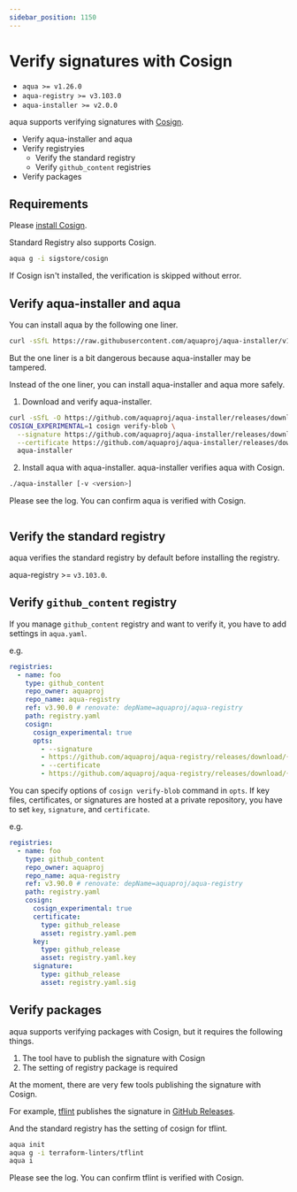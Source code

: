 ```yaml
---
sidebar_position: 1150
---
```


# Verify signatures with Cosign

- `aqua >= v1.26.0`
- `aqua-registry >= v3.103.0`
- `aqua-installer >= v2.0.0`


aqua supports verifying signatures with [Cosign](https://docs.sigstore.dev/cosign/overview/).

- Verify aqua-installer and aqua
- Verify registryies
  - Verify the standard registry
  - Verify `github_content` registries
- Verify packages

## Requirements

Please [install Cosign](https://docs.sigstore.dev/cosign/installation/).

Standard Registry also supports Cosign.

```sh
aqua g -i sigstore/cosign
```

If Cosign isn't installed, the verification is skipped without error.

## Verify aqua-installer and aqua

You can install aqua by the following one liner.

```sh
curl -sSfL https://raw.githubusercontent.com/aquaproj/aqua-installer/v1.1.2/aqua-installer | bash
```

But the one liner is a bit dangerous because aqua-installer may be tampered.

Instead of the one liner, you can install aqua-installer and aqua more safely.

1. Download and verify aqua-installer.

```sh
curl -sSfL -O https://github.com/aquaproj/aqua-installer/releases/download/v1.1.3-3/aqua-installer
COSIGN_EXPERIMENTAL=1 cosign verify-blob \
  --signature https://github.com/aquaproj/aqua-installer/releases/download/v1.1.3-3/aqua-installer.sig \
  --certificate https://github.com/aquaproj/aqua-installer/releases/download/v1.1.3-3/aqua-installer.pem \
  aqua-installer
```

2. Install aqua with aqua-installer. aqua-installer verifies aqua with Cosign.

```sh
./aqua-installer [-v <version>]
```

Please see the log. You can confirm aqua is verified with Cosign.

```
```

## Verify the standard registry

aqua verifies the standard registry by default before installing the registry.

aqua-registry >= `v3.103.0`.

## Verify `github_content` registry

If you manage `github_content` registry and want to verify it, you have to add settings in `aqua.yaml`.

e.g.

```yaml
registries:
  - name: foo
    type: github_content
    repo_owner: aquaproj
    repo_name: aqua-registry
    ref: v3.90.0 # renovate: depName=aquaproj/aqua-registry
    path: registry.yaml
    cosign:
      cosign_experimental: true
      opts:
        - --signature
        - https://github.com/aquaproj/aqua-registry/releases/download/{{.Version}}/registry.yaml.sig
        - --certificate
        - https://github.com/aquaproj/aqua-registry/releases/download/{{.Version}}/registry.yaml.pem
```

You can specify options of `cosign verify-blob` command in `opts`.
If key files, certificates, or signatures are hosted at a private repository, you have to set `key`, `signature`, and `certificate`. 

e.g.

```yaml
registries:
  - name: foo
    type: github_content
    repo_owner: aquaproj
    repo_name: aqua-registry
    ref: v3.90.0 # renovate: depName=aquaproj/aqua-registry
    path: registry.yaml
    cosign:
      cosign_experimental: true
      certificate:
        type: github_release
        asset: registry.yaml.pem
      key:
        type: github_release
        asset: registry.yaml.key
      signature:
        type: github_release
        asset: registry.yaml.sig
```

## Verify packages

aqua supports verifying packages with Cosign, but it requires the following things.

1. The tool have to publish the signature with Cosign
1. The setting of registry package is required

At the moment, there are very few tools publishing the signature with Cosign.

For example, [tflint](https://github.com/terraform-linters/tflint) publishes the signature in [GitHub Releases](https://github.com/terraform-linters/tflint/releases).

And the standard registry has the setting of cosign for tflint.

```sh
aqua init
aqua g -i terraform-linters/tflint
aqua i
```

Please see the log. You can confirm tflint is verified with Cosign.

```

```

